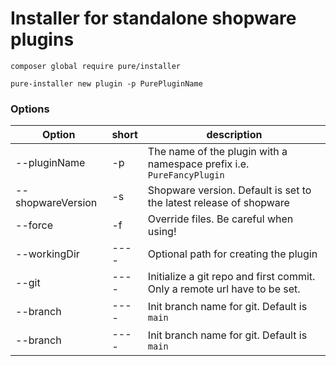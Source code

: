 # Installer for standalone shopware plugins

```
composer global require pure/installer

pure-installer new plugin -p PurePluginName
```


### Options
| Option            | short | description                                                               |
|-------------------|-------|---------------------------------------------------------------------------|
| --pluginName      | -p    | The name of the plugin with a namespace prefix i.e. `PureFancyPlugin`     |
| --shopwareVersion | -s    | Shopware version. Default is set to the latest release of shopware        |
| --force           | -f    | Override files. Be careful when using!                                    |
| --workingDir      | ----  | Optional path for creating the plugin                                     |
| --git             | ----  | Initialize a git repo and first commit. Only a remote url have to be set. |
| --branch          | ----  | Init branch name for git. Default is `main`                               |
| --branch          | ----  | Init branch name for git. Default is `main`                               |
